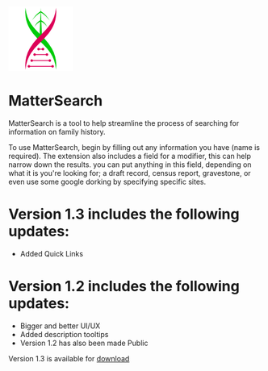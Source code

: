 ![alt text](images/icon128.png)

# **MatterSearch**

MatterSearch is a tool to help streamline the process of searching for information on family history.

To use MatterSearch, begin by filling out any information you have (name is required). The extension also includes a field for a modifier, this can help narrow down the results. you can put anything in this field, depending on what it is you're looking for; a draft record, census report, gravestone, or even use some google dorking by specifying specific sites.

# Version 1.3 includes the following updates:
- Added Quick Links
# Version 1.2 includes the following updates:
- Bigger and better UI/UX
- Added description tooltips
- Version 1.2 has also been made Public

Version 1.3 is available for [download](https://microsoftedge.microsoft.com/addons/detail/mattersearch/lpnfhpcjcgfhnbkogkfdanbhnlbdcbke)

